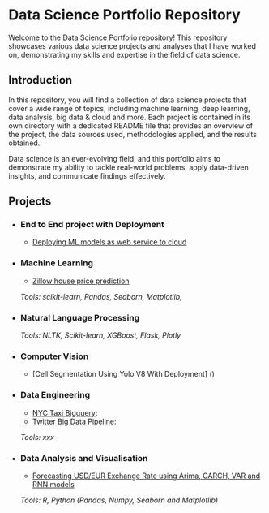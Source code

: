 
# Data Science Portfolio Repository

Welcome to the Data Science Portfolio repository! This repository showcases various data science projects and analyses that I have worked on, demonstrating my skills and expertise in the field of data science.



## Introduction

In this repository, you will find a collection of data science projects that cover a wide range of topics, including machine learning, deep learning, data analysis, big data & cloud and more. Each project is contained in its own directory with a dedicated README file that provides an overview of the project, the data sources used, methodologies applied, and the results obtained.

Data science is an ever-evolving field, and this portfolio aims to demonstrate my ability to tackle real-world problems, apply data-driven insights, and communicate findings effectively.

## Projects

- ### End to End project with Deployment
    - [Deploying ML models as web service to cloud](https://github.com/zhaoshijie1248/E2E_mlproject_with_deployment)

- ### Machine Learning
	
    
	- [Zillow house price prediction](https://github.com/zhaoshijie1248/Capstone-zillow-prediction)

	_Tools: scikit-learn, Pandas, Seaborn, Matplotlib,_ 

- ### Natural Language Processing

	 
    
    _Tools: NLTK, Scikit-learn, XGBoost, Flask, Plotly_

- ### Computer Vision
  - [Cell Segmentation Using Yolo V8 With Deployment] ()
 
    
- ### Data Engineering
    - [NYC Taxi Bigquery](https://github.com/zhaoshijie1248/NYC-Taxi-Bigquery):
    - [Twitter Big Data Pipeline](https://github.com/zhaoshijie1248/Twitter-Big-Data-Pipeline):

    _Tools: xxx_

- ### Data Analysis and Visualisation

    - [Forecasting USD/EUR Exchange Rate using Arima, GARCH, VAR and RNN models](https://github.com/zhaoshijie1248/Forecasting-USD-EUR-Exchange-Rate)
		
	_Tools: R, Python (Pandas, Numpy, Seaborn and Matplotlib)_

	
	


